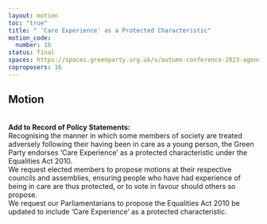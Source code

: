 ```yaml
---
layout: motion
toc: "true"
title: " 'Care Experience' as a Protected Characteristic"
motion_code:
  number: 16
status: final
spaces: https://spaces.greenparty.org.uk/s/autumn-conference-2023-agenda-forum/?contentId=145018&commentId=28123
coproposers: 16
---
```

## **Motion**

\
**Add to Record of Policy Statements:**\
Recognising the manner in which some members of society are treated adversely following their having been in care as a young person, the Green Party endorses ‘Care Experience’ as a protected characteristic under the Equalities Act 2010.\
We request elected members to propose motions at their respective councils and assemblies, ensuring people who have had experience of being in care are thus protected, or to vote in favour should others so propose.\
We request our Parliamentarians to propose the Equalities Act 2010 be updated to include ‘Care Experience’ as a protected characteristic.